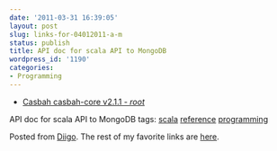 ```yaml
---
date: '2011-03-31 16:39:05'
layout: post
slug: links-for-04012011-a-m
status: publish
title: API doc for scala API to MongoDB
wordpress_id: '1190'
categories:
- Programming
---
```



  * [Casbah casbah-core v2.1.1 - _root_](http://api.mongodb.org/scala/casbah/2.1.1/scaladoc)


API doc for scala API to MongoDB
 tags:                      [scala](http://www.diigo.com/user/eobrain/scala)            [reference](http://www.diigo.com/user/eobrain/reference)            [programming](http://www.diigo.com/user/eobrain/programming)


Posted from [Diigo](http://www.diigo.com). The rest of my favorite links are [here](http://www.diigo.com/user/eobrain).

